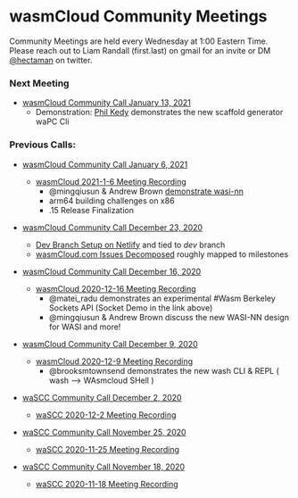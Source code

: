 
# wasmCloud Community Meetings

Community Meetings are held every Wednesday at 1:00 Eastern Time.
Please reach out to Liam Randall (first.last) on gmail for an invite or DM [@hectaman](https://twitter.com/hectaman) on twitter.


### Next Meeting
* [wasmCloud Community Call January 13, 2021](community-calls/2021-1-13-wasmcloud-community-call.md)
     * Demonstration: [Phil Kedy](https://github.com/pkedy) demonstrates the new scaffold generator waPC Cli 


### Previous Calls:

* [wasmCloud Community Call January 6, 2021](community-calls/2021-1-6-wasmcloud-community-call.md)
     * [wasmCloud 2021-1-6 Meeting Recording](https://www.youtube.com/watch?v=TqWh7u2Klig)
          * @mingqiusun & Andrew Brown [demonstrate wasi-nn](https://youtu.be/TqWh7u2Klig?t=284)
          * arm64 building challenges on x86
          * .15 Release Finalization

* [wasmCloud Community Call December 23, 2020](community-calls/2020-12-23-wasmcloud-community-call.md)
     * [Dev Branch Setup on Netlify](https://5fe4c7fb261de900071c3e2e--brave-albattani-5b0c07.netlify.app/) and tied to *dev* branch
     * [wasmCloud.com Issues Decomposed](https://github.com/wasmCloud/wasmCloud.com/issues) roughly mapped to milestones 

* [wasmCloud Community Call December 16, 2020](community-calls/2020-12-16-wasmcloud-community-call.md)
     * [wasmCloud 2020-12-16 Meeting Recording](https://www.youtube.com/watch?v=32Aka25wcwY&feature=emb_logo)
          * @matei_radu demonstrates an experimental #Wasm Berkeley Sockets API (Socket Demo in the link above)
          * @mingqiusun & Andrew Brown discuss the new WASI-NN design for WASI and more! 

* [wasmCloud Community Call December 9, 2020](community-calls/2020-12-9-wasmcloud-community-call.md)
     * [wasmCloud 2020-12-9 Meeting Recording](https://www.youtube.com/watch?v=MW-6cJJ8ZyQ)
          * @brooksmtownsend demonstrates the new wash CLI & REPL ( wash --> WAsmcloud SHell )

* [waSCC Community Call December 2, 2020](community-calls/2020-12-2-wascc-community-call.md)
     * [waSCC 2020-12-2 Meeting Recording](https://youtu.be/532ZkcHop6M)

* [waSCC Community Call November 25, 2020](community-calls/2020-11-25-wascc-community-call.md)
     * [waSCC 2020-11-25 Meeting Recording](https://youtu.be/aZ0gaeCmYKk)

* [waSCC Community Call November 18, 2020](community-calls/2020-11-18-wascc-community-call.md)
     * [waSCC 2020-11-18 Meeting Recording](https://youtu.be/sxT9VlIBCto)
